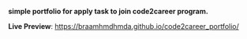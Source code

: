 **simple portfolio for apply task to join code2career program.**

**Live Preview**: https://braamhmdhmda.github.io/code2career_portfolio/
